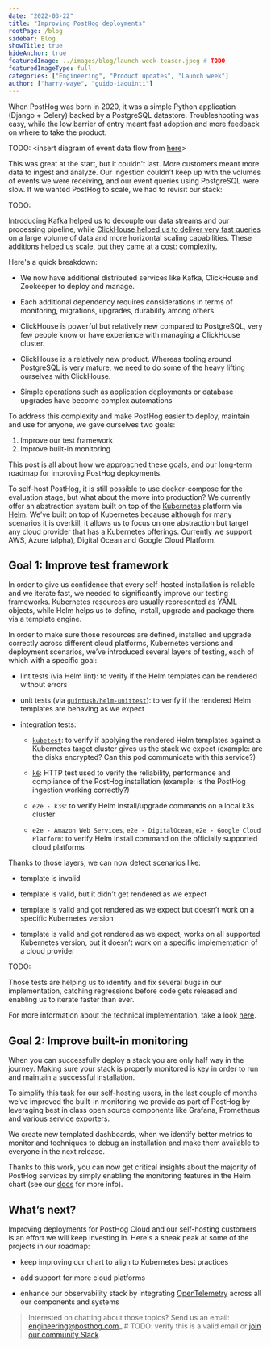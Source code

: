 ```yaml
---
date: "2022-03-22"
title: "Improving PostHog deployments"
rootPage: /blog
sidebar: Blog
showTitle: true
hideAnchor: true
featuredImage: ../images/blog/launch-week-teaser.jpeg # TODO
featuredImageType: full
categories: ["Engineering", "Product updates", "Launch week"]
author: ["harry-waye", "guido-iaquinti"]
---
```


When PostHog was born in 2020, it was a simple Python application (Django + Celery) backed by a PostgreSQL datastore. Troubleshooting was easy, while the low barrier of entry meant fast adoption and more feedback on where to take the product.

TODO: <insert diagram of event data flow from [here](https://www.google.com/url?q=https://posthog.com/handbook/engineering/databases/event-ingestion&sa=D&source=docs&ust=1647446368828545&usg=AOvVaw31KohI1YJiLlpt2SX8wP8P)>

This was great at the start, but it couldn't last. More customers meant more data to ingest and analyze. Our ingestion couldn’t keep up with the volumes of events we were receiving, and our event queries using PostgreSQL were slow. If we wanted PostHog to scale, we had to revisit our stack:

TODO: <insert slowly moving hedgehog image>

Introducing Kafka helped us to decouple our data streams and our processing pipeline, while [ClickHouse helped us to deliver very fast queries](/blog/clickhouse-announcement) on a large volume of data and more horizontal scaling capabilities. These additions helped us scale, but they came at a cost: complexity.

Here's a quick breakdown:

* We now have additional distributed services like Kafka, ClickHouse and Zookeeper to deploy and manage.

* Each additional dependency requires considerations in terms of monitoring, migrations, upgrades, durability among others.

* ClickHouse is powerful but relatively new compared to PostgreSQL, very few people know or have experience with managing a ClickHouse cluster.

* ClickHouse is a relatively new product. Whereas tooling around PostgreSQL is very mature, we need to do some of the heavy lifting ourselves with ClickHouse.

* Simple operations such as application deployments or database upgrades have become complex automations

To address this complexity and make PostHog easier to deploy, maintain and use for anyone, we gave ourselves two goals:

1. Improve our test framework
2. Improve built-in monitoring

This post is all about how we approached these goals, and our long-term roadmap for improving PostHog deployments.

To self-host PostHog, it is still possible to use docker-compose for the evaluation stage, but what about the move into production? We currently offer an abstraction system built on top of the [Kubernetes](https://kubernetes.io/) platform via [Helm](https://helm.sh/). We’ve built on top of Kubernetes because although for many scenarios it is overkill, it allows us to focus on one abstraction but target any cloud provider that has a Kubernetes offerings. Currently we support AWS, Azure (alpha), Digital Ocean and Google Cloud Platform.


## Goal 1: Improve test framework

In order to give us confidence that every self-hosted installation is reliable and we iterate fast, we needed to significantly improve our testing frameworks.
Kubernetes resources are usually represented as YAML objects, while Helm helps us to define, install, upgrade and package them via a template engine.

In order to make sure those resources are defined, installed and upgrade correctly across different cloud platforms, Kubernetes versions and deployment scenarios, we’ve introduced several layers of testing, each of which with a specific goal:

* lint tests (via Helm lint): to verify if the Helm templates can be rendered without errors
* unit tests (via [`quintush/helm-unittest`](https://github.com/quintush/helm-unittest)): to verify if the rendered Helm templates are behaving as we expect

* integration tests:

    * [`kubetest`](https://github.com/vapor-ware/kubetest): to verify if applying the rendered Helm templates against a Kubernetes target cluster gives us the stack we expect (example: are the disks encrypted? Can this pod communicate with this service?)

    * [`k6`](https://k6.io/): HTTP test used to verify the reliability, performance and compliance of the PostHog installation (example: is the PostHog ingestion working correctly?)

    * `e2e - k3s`: to verify Helm install/upgrade commands on a local k3s cluster

    * `e2e - Amazon Web Services`, `e2e - DigitalOcean`, `e2e - Google Cloud Platform`: to verify Helm install command on the officially supported cloud platforms

Thanks to those layers, we can now detect scenarios like:

* template is invalid

* template is valid, but it didn’t get rendered as we expect

* template is valid and got rendered as we expect but doesn’t work on a specific Kubernetes version

* template is valid and got rendered as we expect, works on all supported Kubernetes version, but it doesn’t work on a specific implementation of a cloud provider

TODO: <insert cherry-picks of non-trivial CI failures>

Those tests are helping us to identify and fix several bugs in our implementation, catching regressions before code gets released and enabling us to iterate faster than ever.

For more information about the technical implementation, take a look [here](https://github.com/PostHog/charts-clickhouse#testing).


## Goal 2: Improve built-in monitoring

When you can successfully deploy a stack you are only half way in the journey. Making sure your stack is properly monitored is key in order to run and maintain a successful installation.

To simplify this task for our self-hosting users, in the last couple of months we’ve improved the built-in monitoring we provide as part of PostHog by leveraging best in class open source components like Grafana, Prometheus and various service exporters.

We create new templated dashboards, when we identify better metrics to monitor and techniques to debug an installation and make them available to everyone in the next release.

Thanks to this work, you can now get critical  insights about the majority of PostHog services by simply enabling the monitoring features in the Helm chart (see our [docs](https://posthog.com/docs/self-host/deploy/configuration) for more info).


## What’s next?

Improving deployments for PostHog Cloud and our self-hosting customers is an effort we will keep investing in. Here's a sneak peak at some of the projects in our roadmap:

- keep improving our chart to align to Kubernetes best practices

- add support for more cloud platforms

- enhance our observability stack by integrating [OpenTelemetry](https://opentelemetry.io/) across all our components and systems

> Interested on chatting about those topics? Send us an email: [engineering@posthog.com](mailto:engineering@posthog.com)_ # TODO: verify this is a valid email or [join our community Slack](/slack).
